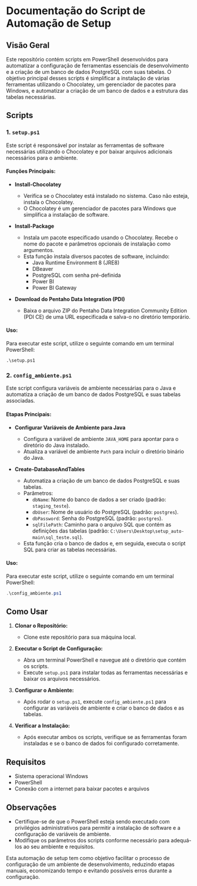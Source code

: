 # Documentação do Script de Automação de Setup

## Visão Geral

Este repositório contém scripts em PowerShell desenvolvidos para automatizar a configuração de ferramentas essenciais de desenvolvimento e a criação de um banco de dados PostgreSQL com suas tabelas. O objetivo principal desses scripts é simplificar a instalação de várias ferramentas utilizando o Chocolatey, um gerenciador de pacotes para Windows, e automatizar a criação de um banco de dados e a estrutura das tabelas necessárias.

## Scripts

### 1. `setup.ps1`

Este script é responsável por instalar as ferramentas de software necessárias utilizando o Chocolatey e por baixar arquivos adicionais necessários para o ambiente.

#### Funções Principais:

- **Install-Chocolatey**
  - Verifica se o Chocolatey está instalado no sistema. Caso não esteja, instala o Chocolatey.
  - O Chocolatey é um gerenciador de pacotes para Windows que simplifica a instalação de software.

- **Install-Package**
  - Instala um pacote especificado usando o Chocolatey. Recebe o nome do pacote e parâmetros opcionais de instalação como argumentos.
  - Esta função instala diversos pacotes de software, incluindo:
    - Java Runtime Environment 8 (JRE8)
    - DBeaver
    - PostgreSQL com senha pré-definida
    - Power BI
    - Power BI Gateway

- **Download do Pentaho Data Integration (PDI)**
  - Baixa o arquivo ZIP do Pentaho Data Integration Community Edition (PDI CE) de uma URL especificada e salva-o no diretório temporário.

#### Uso:

Para executar este script, utilize o seguinte comando em um terminal PowerShell:

```
.\setup.ps1
```
### 2. `config_ambiente.ps1`

Este script configura variáveis de ambiente necessárias para o Java e automatiza a criação de um banco de dados PostgreSQL e suas tabelas associadas.

#### Etapas Principais:

- **Configurar Variáveis de Ambiente para Java**
  - Configura a variável de ambiente `JAVA_HOME` para apontar para o diretório do Java instalado.
  - Atualiza a variável de ambiente `Path` para incluir o diretório binário do Java.

- **Create-DatabaseAndTables**
  - Automatiza a criação de um banco de dados PostgreSQL e suas tabelas.
  - Parâmetros:
    - `dbName`: Nome do banco de dados a ser criado (padrão: `staging_teste`).
    - `dbUser`: Nome de usuário do PostgreSQL (padrão: `postgres`).
    - `dbPassword`: Senha do PostgreSQL (padrão: `postgres`).
    - `sqlFilePath`: Caminho para o arquivo SQL que contém as definições das tabelas (padrão: `C:\Users\Desktop\setup_auto-main\sql_teste.sql`).
  - Esta função cria o banco de dados e, em seguida, executa o script SQL para criar as tabelas necessárias.

#### Uso:

Para executar este script, utilize o seguinte comando em um terminal PowerShell:
```ps1
.\config_ambiente.ps1
```

## Como Usar

1. **Clonar o Repositório:**
   - Clone este repositório para sua máquina local.

2. **Executar o Script de Configuração:**
   - Abra um terminal PowerShell e navegue até o diretório que contém os scripts.
   - Execute `setup.ps1` para instalar todas as ferramentas necessárias e baixar os arquivos necessários.

3. **Configurar o Ambiente:**
   - Após rodar o `setup.ps1`, execute `config_ambiente.ps1` para configurar as variáveis de ambiente e criar o banco de dados e as tabelas.

4. **Verificar a Instalação:**
   - Após executar ambos os scripts, verifique se as ferramentas foram instaladas e se o banco de dados foi configurado corretamente.

## Requisitos

- Sistema operacional Windows
- PowerShell
- Conexão com a internet para baixar pacotes e arquivos

## Observações

- Certifique-se de que o PowerShell esteja sendo executado com privilégios administrativos para permitir a instalação de software e a configuração de variáveis de ambiente.
- Modifique os parâmetros dos scripts conforme necessário para adequá-los ao seu ambiente e requisitos.

Esta automação de setup tem como objetivo facilitar o processo de configuração de um ambiente de desenvolvimento, reduzindo etapas manuais, economizando tempo e evitando possíveis erros durante a configuração.


